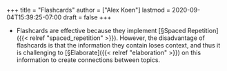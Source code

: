 +++
title = "Flashcards"
author = ["Alex Koen"]
lastmod = 2020-09-04T15:39:25-07:00
draft = false
+++

-   Flashcards are effective because they implement [§Spaced Repetition]({{< relref "spaced_repetition" >}}). However, the disadvantage of flashcards is that the information they contain loses context, and thus it is challenging to [§Elaborate]({{< relref "elaboration" >}}) on this information to create connections between topics.

